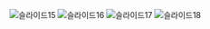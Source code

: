 ![슬라이드15](https://github.com/dudgp128/blood-donation-project/assets/59547170/2ceb28c2-4ac0-4b2c-9f0c-27643fbbfadb)
![슬라이드16](https://github.com/dudgp128/blood-donation-project/assets/59547170/e24eaf29-ed73-4534-993c-be78984cd453)
![슬라이드17](https://github.com/dudgp128/blood-donation-project/assets/59547170/f4477bd8-fca9-4a80-a699-ee98cc5ba28a)
![슬라이드18](https://github.com/dudgp128/blood-donation-project/assets/59547170/7bb06df4-1956-49d0-a022-3eb35b53401c)
